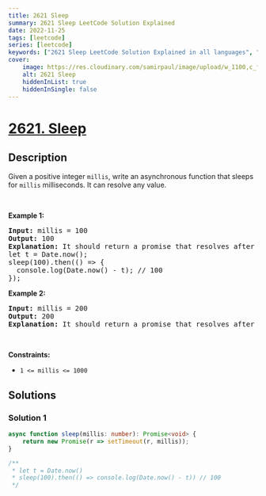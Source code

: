 ```yaml
---
title: 2621 Sleep
summary: 2621 Sleep LeetCode Solution Explained
date: 2022-11-25
tags: [leetcode]
series: [leetcode]
keywords: ["2621 Sleep LeetCode Solution Explained in all languages", "2621 Sleep", "LeetCode", "leetcode solution in Python3 C++ Java Go PHP Ruby Swift TypeScript Rust C# JavaScript C", "GeeksforGeeks", "InterviewBit", "Coding Ninjas", "HackerRank", "HackerEarth", "CodeChef", "TopCoder", "AlgoExpert", "freeCodeCamp", "Codeforces", "GitHub", "AtCoder", "Samir Paul"]
cover:
    image: https://res.cloudinary.com/samirpaul/image/upload/w_1100,c_fit,co_rgb:FFFFFF,l_text:Arial_75_bold:2621 Sleep - Solution Explained/problem-solving.webp
    alt: 2621 Sleep
    hiddenInList: true
    hiddenInSingle: false
---
```



# [2621. Sleep](https://leetcode.com/problems/sleep)


## Description

<p>Given&nbsp;a positive integer <code>millis</code>, write an asynchronous function that sleeps for <code>millis</code>&nbsp;milliseconds. It can resolve any value.</p>

<p>&nbsp;</p>
<p><strong class="example">Example 1:</strong></p>

<pre>
<strong>Input:</strong> millis = 100
<strong>Output:</strong> 100
<strong>Explanation:</strong> It should return a promise that resolves after 100ms.
let t = Date.now();
sleep(100).then(() =&gt; {
  console.log(Date.now() - t); // 100
});
</pre>

<p><strong class="example">Example 2:</strong></p>

<pre>
<strong>Input:</strong> millis = 200
<strong>Output:</strong> 200
<strong>Explanation:</strong> It should return a promise that resolves after 200ms.
</pre>

<p>&nbsp;</p>
<p><strong>Constraints:</strong></p>

<ul>
	<li><code>1 &lt;= millis &lt;= 1000</code></li>
</ul>

## Solutions

### Solution 1

<!-- tabs:start -->

```ts
async function sleep(millis: number): Promise<void> {
    return new Promise(r => setTimeout(r, millis));
}

/**
 * let t = Date.now()
 * sleep(100).then(() => console.log(Date.now() - t)) // 100
 */
```

<!-- tabs:end -->

<!-- end -->
